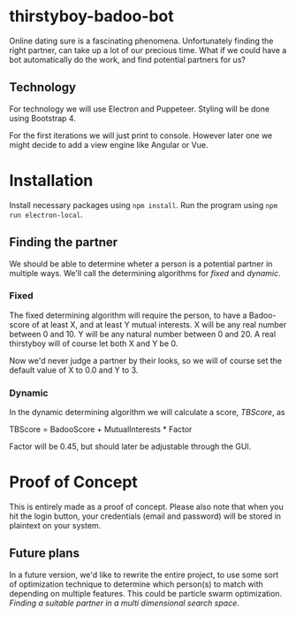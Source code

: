 # thirstyboy-badoo-bot
Online dating sure is a fascinating phenomena. Unfortunately finding the right partner, can take up a lot of our precious time. What if we could have a bot automatically do the work, and find potential partners for us?

## Technology
For technology we will use Electron and Puppeteer. Styling will be done using Bootstrap 4.

For the first iterations we will just print to console. However later one we might decide to add a view engine like Angular or Vue.

# Installation
Install necessary packages using `npm install`. Run the program using `npm run electron-local`.
 
## Finding the partner
We should be able to determine wheter a person is a potential partner in multiple ways. We'll call the determining algorithms for *fixed* and *dynamic*.

### Fixed
The fixed determining algorithm will require the person, to have a Badoo-score of at least X, and at least Y mutual interests. X will be any real number between 0 and 10. Y will be any natural number between 0 and 20. A real thirstyboy will of course let both X and Y be 0.

Now we'd never judge a partner by their looks, so we will of course set the default value of X to 0.0 and Y to 3.

### Dynamic
In the dynamic determining algorithm we will calculate a score, *TBScore*, as

TBScore = BadooScore + MutualInterests * Factor

Factor will be 0.45, but should later be adjustable through the GUI.

# Proof of Concept
This is entirely made as a proof of concept. Please also note that when you hit the login button, your credentials (email and password) will be stored in plaintext on your system.

## Future plans
In a future version, we'd like to rewrite the entire project, to use some sort of optimization technique to determine which person(s) to match with depending on multiple features. This could be particle swarm optimization. *Finding a suitable partner in a multi dimensional search space*.